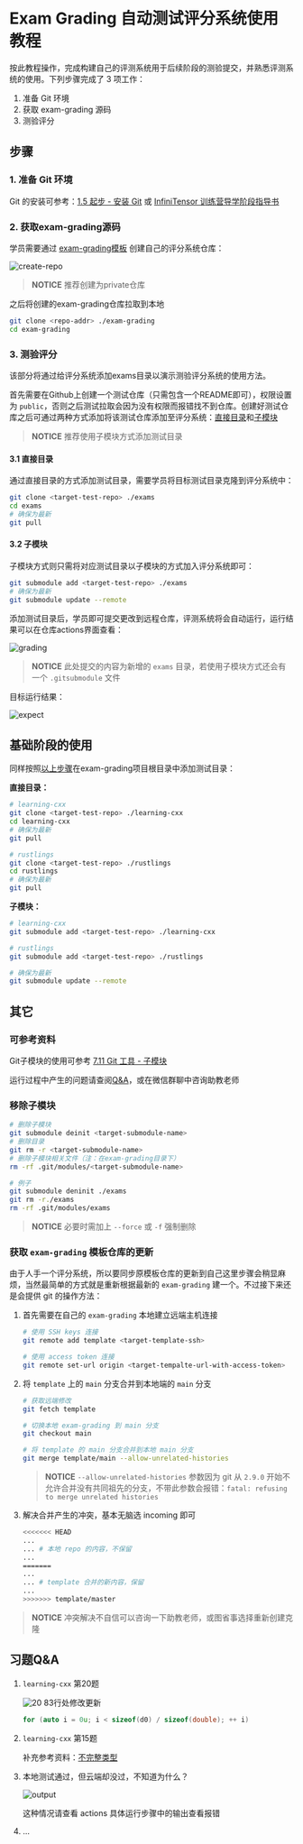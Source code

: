# Exam Grading 自动测试评分系统使用教程

按此教程操作，完成构建自己的评测系统用于后续阶段的测验提交，并熟悉评测系统的使用。下列步骤完成了 3 项工作：

1. 准备 Git 环境
2. 获取 exam-grading 源码
3. 测验评分

## 步骤

### 1. 准备 Git 环境

Git 的安装可参考：[1.5 起步 - 安装 Git](https://git-scm.com/book/zh/v2/%E8%B5%B7%E6%AD%A5-%E5%AE%89%E8%A3%85-Git) 或 [InfiniTensor 训练营导学阶段指导书](https://17999824wyj.github.io/InfiniTensor-camp-book-stage0/ch1-01.html)

### 2. 获取exam-grading源码

学员需要通过 [exam-grading模板](https://github.com/LearningInfiniTensor/exam-grading) 创建自己的评分系统仓库：

![create-repo](template-create-repo.png)

> **NOTICE** 推荐创建为private仓库

之后将创建的exam-grading仓库拉取到本地

```bash
git clone <repo-addr> ./exam-grading
cd exam-grading
```

### 3. 测验评分

该部分将通过给评分系统添加exams目录以演示测验评分系统的使用方法。

首先需要在Github上创建一个测试仓库（只需包含一个README即可），权限设置为 `public`，否则之后测试拉取会因为没有权限而报错找不到仓库。创建好测试仓库之后可通过两种方式添加将该测试仓库添加至评分系统：[直接目录](#31-直接目录)和[子模块](#32-子模块)

> **NOTICE** 推荐使用子模块方式添加测试目录

#### 3.1 直接目录

通过直接目录的方式添加测试目录，需要学员将目标测试目录克隆到评分系统中：

```bash
git clone <target-test-repo> ./exams
cd exams
# 确保为最新
git pull
```

#### 3.2 子模块

子模块方式则只需将对应测试目录以子模块的方式加入评分系统即可：

```bash
git submodule add <target-test-repo> ./exams
# 确保为最新
git submodule update --remote
```

添加测试目录后，学员即可提交更改到远程仓库，评测系统将会自动运行，运行结果可以在仓库actions界面查看：

![grading](grading-res.png)

> **NOTICE** 此处提交的内容为新增的 `exams` 目录，若使用子模块方式还会有一个 `.gitsubmodule` 文件

目标运行结果：

![expect](expect-res.png)

## 基础阶段的使用

同样按照[以上步骤](#步骤)在exam-grading项目根目录中添加测试目录：

**直接目录：**

```bash
# learning-cxx
git clone <target-test-repo> ./learning-cxx
cd learning-cxx
# 确保为最新
git pull

# rustlings
git clone <target-test-repo> ./rustlings
cd rustlings
# 确保为最新
git pull
```

**子模块：**

```bash
# learning-cxx
git submodule add <target-test-repo> ./learning-cxx

# rustlings
git submodule add <target-test-repo> ./rustlings

# 确保为最新
git submodule update --remote
```

## 其它

### 可参考资料

Git子模块的使用可参考 [7.11 Git 工具 - 子模块](https://git-scm.com/book/zh/v2/Git-%E5%B7%A5%E5%85%B7-%E5%AD%90%E6%A8%A1%E5%9D%97)

运行过程中产生的问题请查阅[Q&A](../qa/doc.md)，或在微信群聊中咨询助教老师

### 移除子模块

```bash
# 删除子模块
git submodule deinit <target-submodule-name>
# 删除目录
git rm -r <target-submodule-name>
# 删除子模块相关文件（注：在exam-grading目录下）
rm -rf .git/modules/<target-submodule-name>

# 例子
git submodule deninit ./exams
git rm -r./exams
rm -rf .git/modules/exams
```

> **NOTICE** 必要时需加上 `--force` 或 `-f` 强制删除

### 获取 `exam-grading` 模板仓库的更新

由于人手一个评分系统，所以要同步原模板仓库的更新到自己这里步骤会稍显麻烦，当然最简单的方式就是重新根据最新的 `exam-grading` 建一个。不过接下来还是会提供 git 的操作方法：

1. 首先需要在自己的 `exam-grading` 本地建立远端主机连接

    ```bash
    # 使用 SSH keys 连接
    git remote add template <target-template-ssh>

    # 使用 access token 连接
    git remote set-url origin <target-tempalte-url-with-access-token>
    ```

2. 将 `template` 上的 `main` 分支合并到本地端的 `main` 分支

    ```bash
    # 获取远端修改
    git fetch template

    # 切换本地 exam-grading 到 main 分支
    git checkout main

    # 将 template 的 main 分支合并到本地 main 分支
    git merge template/main --allow-unrelated-histories
    ```

    > **NOTICE** `--allow-unrelated-histories` 参数因为 git 从 `2.9.0` 开始不允许合并没有共同祖先的分支，不带此参数会报错：`fatal: refusing to merge unrelated histories`

3. 解决合并产生的冲突，基本无脑选 incoming 即可

    ```bash
    <<<<<<< HEAD
    ...
    ... # 本地 repo 的内容，不保留
    ...
    =======
    ...
    ... # template 合并的新内容，保留
    ...
    >>>>>>> template/master
    ```

> **NOTICE** 冲突解决不自信可以咨询一下助教老师，或图省事选择重新创建克隆

## 习题Q&A

1. `learning-cxx` 第20题

    ![20](learning-cxx-20.png)
    83行处修改更新

    ```C++
    for (auto i = 0u; i < sizeof(d0) / sizeof(double); ++ i)
    ```

2. `learning-cxx` 第15题

    补充参考资料：[不完整类型](https://learn.microsoft.com/zh-cn/cpp/c-language/incomplete-types?view=msvc-170)

3. 本地测试通过，但云端却没过，不知道为什么？

    ![output](see-fail-output.png)

    这种情况请查看 actions 具体运行步骤中的输出查看报错

4. ...
